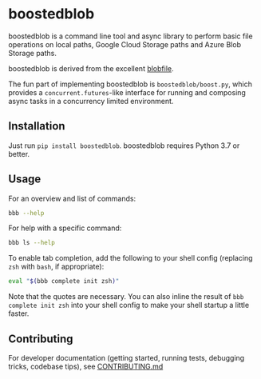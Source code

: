 # boostedblob

boostedblob is a command line tool and async library to perform basic file operations on local
paths, Google Cloud Storage paths and Azure Blob Storage paths.

boostedblob is derived from the excellent [blobfile](https://github.com/christopher-hesse/blobfile).

The fun part of implementing boostedblob is `boostedblob/boost.py`, which provides a
`concurrent.futures`-like interface for running and composing async tasks in a concurrency limited
environment.

## Installation

Just run `pip install boostedblob`. boostedblob requires Python 3.7 or better.

## Usage

For an overview and list of commands:
```sh
bbb --help
```

For help with a specific command:
```sh
bbb ls --help
```

To enable tab completion, add the following to your shell config (replacing `zsh` with `bash`,
if appropriate):
```sh
eval "$(bbb complete init zsh)"
```
Note that the quotes are necessary. You can also inline the result of `bbb complete init zsh` into
your shell config to make your shell startup a little faster.

## Contributing

For developer documentation (getting started, running tests, debugging tricks, codebase tips),
see [CONTRIBUTING.md](CONTRIBUTING.md)
